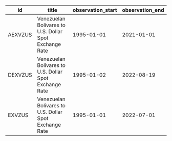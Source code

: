 | id      | title                                                  | observation_start   | observation_end   |
|---------|--------------------------------------------------------|---------------------|-------------------|
| AEXVZUS | Venezuelan Bolivares to U.S. Dollar Spot Exchange Rate | 1995-01-01          | 2021-01-01        |
| DEXVZUS | Venezuelan Bolivares to U.S. Dollar Spot Exchange Rate | 1995-01-02          | 2022-08-19        |
| EXVZUS  | Venezuelan Bolivares to U.S. Dollar Spot Exchange Rate | 1995-01-01          | 2022-07-01        |
